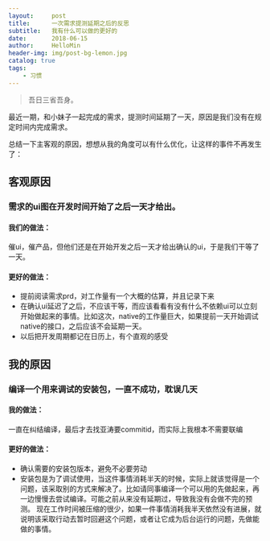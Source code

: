 ```yaml
---
layout:     post
title:      一次需求提测延期之后的反思
subtitle:   我有什么可以做的更好的
date:       2018-06-15
author:     HelloMin
header-img: img/post-bg-lemon.jpg
catalog: true
tags:
    - 习惯
---
```


> 吾日三省吾身。

最近一期，和小妹子一起完成的需求，提测时间延期了一天，原因是我们没有在规定时间内完成需求。

总结一下主客观的原因，想想从我的角度可以有什么优化，让这样的事件不再发生了：

## 客观原因
### 需求的ui图在开发时间开始了之后一天才给出。
#### 我们的做法：
催ui，催产品，但他们还是在开始开发之后一天才给出确认的ui，于是我们干等了一天。
#### 更好的做法：
- 提前阅读需求prd，对工作量有一个大概的估算，并且记录下来
- 在确认ui延迟了之后，不应该干等，而应该看看有没有什么不依赖ui可以立刻开始做起来的事情。比如这次，native的工作量巨大，如果提前一天开始调试native的接口，之后应该不会延期一天。
- 以后把开发周期都记在日历上，有个直观的感受

## 我的原因
### 编译一个用来调试的安装包，一直不成功，耽误几天
#### 我的做法：
一直在纠结编译，最后才去找亚涛要commitid，而实际上我根本不需要联编
#### 更好的做法：
- 确认需要的安装包版本，避免不必要劳动
- 安装包是为了调试使用，当这件事情消耗半天的时候，实际上就该觉得是一个问题，该采取别的方式来解决了。比如请同事编译一个可以用的先做起来，再一边慢慢去尝试编译。可能之前从来没有延期过，导致我没有会做不完的预测。
现在工作时间被压缩的很少，如果一件事情消耗我半天依然没有进展，就说明该采取行动去暂时回避这个问题，或者让它成为后台运行的问题，先做能做的事情。
